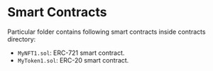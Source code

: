 # Smart Contracts

Particular folder contains following smart contracts inside contracts directory:
 - `MyNFT1.sol`: ERC-721 smart contract.
 - `MyToken1.sol`: ERC-20 smart contract.

